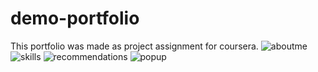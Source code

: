 # demo-portfolio
This portfolio was made as project assignment for coursera.
![aboutme](https://user-images.githubusercontent.com/115892823/235338968-6d32422e-c1ca-414e-a401-52aab494725a.png)
![skills](https://user-images.githubusercontent.com/115892823/235338980-87376181-d32e-489b-b92f-9cbfc6b758ec.png)
![recommendations](https://user-images.githubusercontent.com/115892823/235338981-d684e745-f58f-4f2f-9954-0dbfee8f291e.png)
![popup](https://user-images.githubusercontent.com/115892823/235338983-3c7907d6-2345-4b31-a00b-f91c236a9d4c.png)

